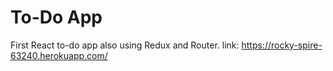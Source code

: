 # To-Do App
First React to-do app also using Redux and Router.
link: https://rocky-spire-63240.herokuapp.com/
